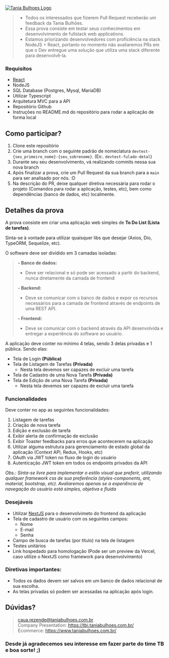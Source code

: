 [![Tania Bulhoes Logo](https://images.squarespace-cdn.com/content/v1/625f0af3cbf96235f8de8b4a/539097a0-548d-4a84-a5fa-6cbbad1964a0/Tania_bulhoes_Logo_Horizontal_Positivo_RGB.png?format=1500w)](https://tbi.taniabulhoes.com.br/)

>- Todos os interessados que fizerem Pull Request receberão um feedback da Tania Bulhões.<br>
>- Essa prova consiste em testar seus conhecimentos em desenvolvimento de fullstack web applications.
>- Estamos priorizando desenvolvedores com proficiência na stack NodeJS + React, portanto no momento não avaliaremos PRs em que o Dev entregue uma solução que utiliza uma stack diferente para desenvolvê-la.

### Requisitos
- [React](https://reactjs.org/docs/getting-started.html)
- NodeJS
- SQL Database (Postgres, Mysql, MariaDB)
- Utilizar Typescript
- Arquitetura MVC para a API
- Repositório Github
- Instruções no README.md do repositório para rodar a aplicação de forma local

## Como participar?
1. Clone este repositório
2. Crie uma branch com o seguinte padrão de nomeclatura `devtest-{seu_primeiro_nome}-{seu_sobrenome}`. (Ex:. `devtest-fulado-detal`)
3. Durante seu seu desenvolvimento, vá realizando commits nessa sua nova branch
4. Após finalizar a prova, crie um Pull Request da sua branch para a `main` para ser analisado por nós. :D
5. Na descrição do PR, deixe qualquer diretiva necessária para rodar o projeto (Comandos para rodar a aplicação, testes, etc), bem como dependências (banco de dados, etc) localmente.

## Detalhes da prova
A prova consiste em criar uma aplicação web simples de **To Do List (Lista de tarefas)**.

Sinta-se à vontade para utilizar quaisquer libs que desejar (Axios, Dio, TypeORM, Sequelize, etc).

O software deve ser dividido em 3 camadas isoladas:
>
>**- Banco de dados:**
>  - Deve ser relacional e só pode ser acessado a partir do backend, nunca diretamente da camada de frontend
>
>**- Backend:**
 > - Deve se comunicar com o banco de dados e expor os recursos necessários para a camada de frontend através de endpoints de uma REST API.
>
>**- Frontend:**
 > - Deve se comunicar com o backend através da API desenvolvida e entregar a experiência do software ao usuário.

A aplicação deve conter no mínimo 4 telas, sendo 3 delas privadas e 1 pública. Sendo elas:
  - Tela de Login **(Pública)**
  - Tela de Listagem de Tarefas **(Privada)**
    - Nesta tela devemos ser capazes de excluir uma tarefa
  - Tela de Cadastro de uma Nova Tarefa **(Privada)**
  - Tela de Edição de uma Nova Tarefa **(Privada)**
    - Nesta tela devemos ser capazes de excluir uma tarefa

### Funcionalidades
Deve conter no app as seguintes funcionalidades:

1. Listagem de tarefas
2. Criação de nova tarefa
3. Edição e exclusão de tarefa
4. Exibir alerta de confirmação de exclusão
5. Exibir Toaster feedbacks para erros que acontecerem na aplicação
6. Utilizar alguma estrutura para gerenciamento de estado global da aplicação (Context API, Redux, Hooks, etc)
8. OAuth via JWT token no fluxo de login do usuário
9. Autenticação JWT token em todos os endpoints privados da API

*Obs.: Sinta-se livre para implementar o estilo visual que preferir, utilizando qualquer framework css de sua preferência (styles-components, ant, material, bootstrap, etc). Avaliaremos apenas se a experiência de navegação do usuário está simples, objetiva e fluida*

### Desejáveis
- Utilizar [NextJS](https://nextjs.org/) para o desenvolvimeto do frontend da aplicação
- Tela de cadastro de usuário com os seguintes campos:
  - Nome
  - E-mail
  - Senha
- Campo de busca de tarefas (por título) na tela de listagem
- Testes unitários
- Link hospedado para homologação (Pode ser um preview da Vercel, caso utilize o NextJS como framework para desenvolvimento)

### Diretivas importantes:
- Todos os dados devem ser salvos em um banco de dados relacional de sua escolha.
- As telas privadas só podem ser acessadas na aplicação após login.

## Dúvidas?
> caua.rezende@taniabulhoes.com.br <br>
> Company Presentation: https://tbi.taniabulhoes.com.br/ <br>
> Ecommerce: https://www.taniabulhoes.com.br/ <br>

### Desde já agradecemos seu interesse em fazer parte do time TB e boa sorte! ;)
